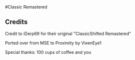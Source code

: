 #Classic Remastered

## Credits
Credit to iDerp69 for their original "ClassicShifted Remastered"

Ported over from MSE to Proximity by VixenEye1

Special thanks: 100 cups of coffee and you